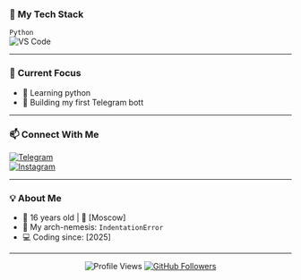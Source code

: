 ### 🚀 **My Tech Stack**
`Python`  
![VS Code](https://img.shields.io/badge/VS_Code-007ACC?style=flat&logo=visual-studio-code)

---

### 🎯 **Current Focus**
- 🌱 Learning python
- 🤖 Building my first Telegram bott
---

### 📫 **Connect With Me**
[![Telegram](https://img.shields.io/badge/Telegram-2CA5E0?logo=telegram)](https://t.me/VIP_HA_CEPBEPE)  
[![Instagram](https://img.shields.io/badge/Instagram-E4405F?logo=instagram&logoColor=white)](https://instagram.com/gothamcitymurder)  

---

### 💡 **About Me**
- 🎂 16 years old | 📍 [Moscow]
- 🤯 My arch-nemesis: `IndentationError`
- 💻 Coding since: [2025]

---

<p align="center">
  <img src="https://komarev.com/ghpvc/?username=gothamcitymurder&color=blueviolet&style=flat" alt="Profile Views"> 
  <a href="https://github.com/gothamcitymurder?tab=followers">
    <img src="https://img.shields.io/github/followers/gothamcitymurder?color=yellow&logo=github" alt="GitHub Followers">
  </a>
</p>

<!---
gothamcitymurder/gothamcitymurder is a ✨ special ✨ repository because its `README.md` (this file) appears on your GitHub profile.
You can click the Preview link to take a look at your changes.
--->
